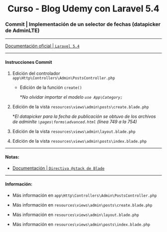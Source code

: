 
<!-- title -->
<h1 align="center">Curso - Blog Udemy con Laravel 5.4</h1>
<!-- end title -->

<!-- commit name -->
### Commit | __Implementación de un selector de fechas (datapicker de AdminLTE)__
<!-- end commit name -->

- - - - - - - - - - - - - - - - - - - - - - - - - - - - - -

<!-- official documentation -->
[Documentación oficial | `Laravel 5.4` ](https://laravel.com/docs/5.4)
<!-- end official documentation -->

- - - - - - - - - - - - - - - - - - - - - - - - - - - - - -

<!-- commit instructions -->
#### Instrucciones Commit
1. Edición del controlador `app\Http\Controllers\Admin\PostsController.php`
   - Edición de la función `create()`

     **No olvidar importar el modelo `use App\Category;`*
2. Edición de la vista `resources\views\admin\posts\create.blade.php`

   **El datapicker para la fecha de publicación se obtuvo de los archivos de adminlte `\pages\forms\advanced.html` (línea 749 a la 754)*
3. Edición de la vista `resources\views\admin\layout.blade.php`
4. Edición de la vista `resources\views\admin\posts\index.blade.php`
<!-- end commit instructions -->

- - - - - - - - - - - - - - - - - - - - - - - - - - - - - -

<!-- notes -->
#### Notas:
- [Documentación | `Directiva @stack de Blade`](https://laravel.com/docs/5.4/blade#stacks)
<!-- end notes -->

- - - - - - - - - - - - - - - - - - - - - - - - - - - - - -

<!-- information -->
#### Información:
- Más información en `app\Http\Controllers\Admin\PostsController.php`

- Más información en `resources\views\admin\posts\create.blade.php`

- Más información en `resources\views\admin\layout.blade.php`

- Más información en `resources\views\admin\posts\index.blade.php`
<!-- end information -->